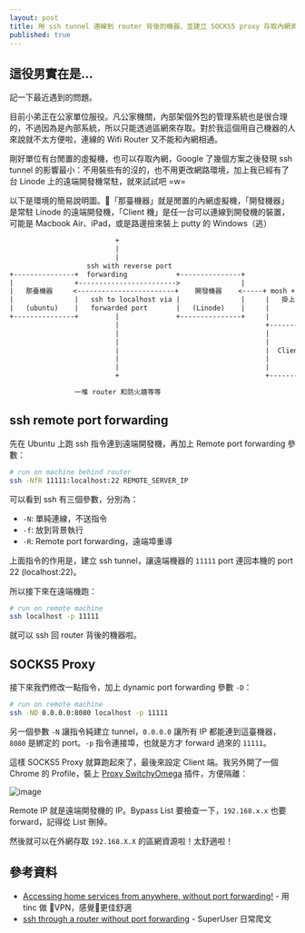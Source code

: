 ```yaml
---
layout: post
title: 用 ssh tunnel 連線到 router 背後的機器，並建立 SOCKS5 proxy 存取內網資源
published: true
---
```


## 這役男實在是...

記一下最近遇到的問題。

目前小弟正在公家單位服役。凡公家機關，內部架個外包的管理系統也是很合理的，不過因為是內部系統，所以只能透過區網來存取。對於我這個用自己機器的人來說就不太方便啦，連線的 Wifi Router 又不能和內網相通。

剛好單位有台閒置的虛擬機，也可以存取內網，Google 了幾個方案之後發現 ssh tunnel 的影響最小：不用裝些有的沒的，也不用更改網路環境，加上我已經有了台 Linode 上的遠端開發機常駐，就來試試吧 =w=

以下是環境的簡易說明圖。「那臺機器」就是閒置的內網虛擬機，「開發機器」是常駐 Linode 的遠端開發機，「Client 機」是任一台可以連線到開發機的裝置，可能是 Macbook Air、iPad，或是路邊撿來裝上 putty 的 Windows（逃）

```txt
                          +
                          |
                          |
                   ssh with reverse port
+---------------+  forwarding            +---------------+
|               +------------------------>               |
|   那臺機器     <------------------------+    開發機器    <-----+ mosh + tmux
|               |   ssh to localhost via |               |     |   掛上去
|   (ubuntu)    |   forwarded port       |   (Linode)    |     |
+---------------+         |              +---------------+     |
                          |                                    +-------------+
                          |                                    |             |
                          |                                    |             |
                          |                                    |  Client 機  |
                          |                                    |             |
                          |                                    |             |
                          +                                    +-------------+

                一堆 router 和防火牆等等

```

## ssh remote port forwarding

先在 Ubuntu 上跑 ssh 指令連到遠端開發機，再加上 Remote port forwarding 參數：

```bash
# run on machine behind router
ssh -NfR 11111:localhost:22 REMOTE_SERVER_IP
```

可以看到 ssh 有三個參數，分別為：

* `-N`: 單純連線，不送指令
* `-f`: 放到背景執行
* `-R`: Remote port forwarding，遠端埠重導

上面指令的作用是，建立 ssh tunnel，讓遠端機器的 `11111` port 連回本機的 port 22 (localhost:22)。

所以接下來在遠端機跑：

```bash
# run on remote machine
ssh localhost -p 11111
```

就可以 ssh 回 router 背後的機器啦。

## SOCKS5 Proxy

接下來我們修改一點指令，加上 dynamic port forwarding 參數 `-D`：

```bash
# run on remote machine
ssh -ND 0.0.0.0:8080 localhost -p 11111
```

另一個參數 `-N` 讓指令純建立 tunnel，`0.0.0.0` 讓所有 IP 都能連到這臺機器，`8080` 是綁定的 port。`-p` 指令連接埠，也就是方才 forward 過來的 `11111`。

這樣 SOCKS5 Proxy 就算跑起來了，最後來設定 Client 端。我另外開了一個 Chrome 的 Profile，裝上 [Proxy SwitchyOmega][1] 插件，方便隔離：

![image](https://i.imgur.com/kOjwrdw.png)

Remote IP 就是遠端開發機的 IP。Bypass List 要檢查一下，`192.168.x.x` 也要 forward，記得從 List 刪掉。

然後就可以在外網存取 `192.168.X.X` 的區網資源啦！太舒適啦！

## 參考資料

* [Accessing home services from anywhere, without port forwarding!][2] - 用 tinc 做 VPN，感覺更佳舒適
* [ssh through a router without port forwarding][3] - SuperUser 日常爬文

[1]: https://chrome.google.com/webstore/detail/proxy-switchyomega/padekgcemlokbadohgkifijomclgjgif
[2]: https://jordancrawford.kiwi/home-server-without-portforward/
[3]: https://superuser.com/questions/595989/ssh-through-a-router-without-port-forwarding
